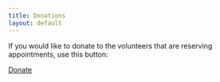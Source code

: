 ```yaml
---
title: Donations
layout: default
---
```

If you would like to donate to the volunteers that are reserving appointments, use this button:

<a class="btn btn-success text-center" href="https://www.paypal.com/donate?business=BZMYUWLH3R2F2&currency_code=USD">Donate</a>
